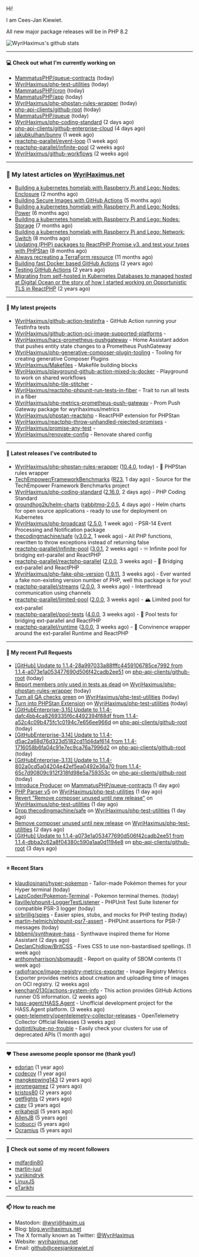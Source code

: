 Hi!

I am Cees-Jan Kiewiet.

All new major package releases will be in PHP 8.2

![WyriHaximus's github stats](https://github-readme-stats.vercel.app/api?username=WyriHaximus&show_icons=true)

---

#### 💻 Check out what I'm currently working on

- [MammatusPHP/queue-contracts](https://github.com/MammatusPHP/queue-contracts) (today)
- [WyriHaximus/php-test-utilities](https://github.com/WyriHaximus/php-test-utilities) (today)
- [MammatusPHP/cron](https://github.com/MammatusPHP/cron) (today)
- [MammatusPHP/app](https://github.com/MammatusPHP/app) (today)
- [WyriHaximus/php-phpstan-rules-wrapper](https://github.com/WyriHaximus/php-phpstan-rules-wrapper) (today)
- [php-api-clients/github-root](https://github.com/php-api-clients/github-root) (today)
- [MammatusPHP/queue](https://github.com/MammatusPHP/queue) (today)
- [WyriHaximus/php-coding-standard](https://github.com/WyriHaximus/php-coding-standard) (2 days ago)
- [php-api-clients/github-enterprise-cloud](https://github.com/php-api-clients/github-enterprise-cloud) (4 days ago)
- [jakubkulhan/bunny](https://github.com/jakubkulhan/bunny) (1 week ago)
- [reactphp-parallel/event-loop](https://github.com/reactphp-parallel/event-loop) (1 week ago)
- [reactphp-parallel/infinite-pool](https://github.com/reactphp-parallel/infinite-pool) (2 weeks ago)
- [WyriHaximus/github-workflows](https://github.com/WyriHaximus/github-workflows) (2 weeks ago)

---

### 📜 My latest articles on [WyriHaximus.net](https://blog.wyrihaximus.net/)

- [Building a kubernetes homelab with Raspberry Pi and Lego: Nodes: Enclosure](https://blog.wyrihaximus.net/2024/12/building-a-kubernetes-homelab-with-raspberry-pies-and-lego-nodes-enclosure/) (2 months ago)
- [Building Secure Images with GitHub Actions](https://blog.wyrihaximus.net/2024/10/building-secure-images-with-github-actions/) (5 months ago)
- [Building a kubernetes homelab with Raspberry Pi and Lego: Nodes: Power](https://blog.wyrihaximus.net/2024/09/building-a-kubernetes-homelab-with-raspberry-pies-and-lego-nodes-power/) (6 months ago)
- [Building a kubernetes homelab with Raspberry Pi and Lego: Nodes: Storage](https://blog.wyrihaximus.net/2024/08/building-a-kubernetes-homelab-with-raspberry-pies-and-lego-nodes-storage/) (7 months ago)
- [Building a kubernetes homelab with Raspberry Pi and Lego: Network: Switch](https://blog.wyrihaximus.net/2024/07/building-a-kubernetes-homelab-with-raspberry-pies-and-lego-network-switch/) (8 months ago)
- [Updating (PHP) packages to ReactPHP Promise v3, and test your types with PHPStan](https://blog.wyrihaximus.net/2024/06/updating-php-packages-to-reactphp-promise-v3--and-test-your-types-with-phpstan/) (8 months ago)
- [Always recreating a TerraForm resource](https://blog.wyrihaximus.net/2024/04/always-recreating-a-terraform-resource/) (11 months ago)
- [Building fast Docker based GitHub Actions](https://blog.wyrihaximus.net/2023/03/building-fast-docker-based-github-actions/) (2 years ago)
- [Testing GitHub Actions](https://blog.wyrihaximus.net/2023/03/testing-github-actions/) (2 years ago)
- [Migrating from self-hosted in Kubernetes Databases to managed hosted at Digital Ocean or the story of how I started working on Opportunistic TLS in ReactPHP](https://blog.wyrihaximus.net/2023/01/migrating-from-self-hosted-in-k8s-databases-to-managed-hosted-at-digital-ocean/) (2 years ago)

---

#### 🌱 My latest projects

- [WyriHaximus/github-action-testinfra](https://github.com/WyriHaximus/github-action-testinfra) - GitHub Action running your TestInfra tests
- [WyriHaximus/github-action-oci-image-supported-platforms](https://github.com/WyriHaximus/github-action-oci-image-supported-platforms) - 
- [WyriHaximus/hacs-prometheus-pushgateway](https://github.com/WyriHaximus/hacs-prometheus-pushgateway) - Home Assistant addon that pushes entity state changes to a Prometheus PushGateway
- [WyriHaximus/php-generative-composer-plugin-tooling](https://github.com/WyriHaximus/php-generative-composer-plugin-tooling) - Tooling for creating generative Composer Plugins
- [WyriHaximus/Makefiles](https://github.com/WyriHaximus/Makefiles) - Makefile building blocks
- [WyriHaximus/playground-github-action-mixed-js-docker](https://github.com/WyriHaximus/playground-github-action-mixed-js-docker) - Playground to work on shared workflows
- [WyriHaximus/php-tile-stitcher](https://github.com/WyriHaximus/php-tile-stitcher) - 
- [WyriHaximus/reactphp-phpunit-run-tests-in-fiber](https://github.com/WyriHaximus/reactphp-phpunit-run-tests-in-fiber) - Trait to run all tests in a fiber
- [WyriHaximus/php-metrics-prometheus-push-gateway](https://github.com/WyriHaximus/php-metrics-prometheus-push-gateway) - Prom Push Gateway package for wyrihaximus/metrics
- [WyriHaximus/phpstan-reactphp](https://github.com/WyriHaximus/phpstan-reactphp) - ReactPHP extension for PHPStan
- [WyriHaximus/reactphp-throw-unhandled-rejected-promises](https://github.com/WyriHaximus/reactphp-throw-unhandled-rejected-promises) - 
- [WyriHaximus/promise-any-test](https://github.com/WyriHaximus/promise-any-test) - 
- [WyriHaximus/renovate-config](https://github.com/WyriHaximus/renovate-config) - Renovate shared config

---

#### 🔭 Latest releases I've contributed to

- [WyriHaximus/php-phpstan-rules-wrapper](https://github.com/WyriHaximus/php-phpstan-rules-wrapper) ([10.4.0](https://github.com/WyriHaximus/php-phpstan-rules-wrapper/releases/tag/10.4.0), today) - 🌯 PHPStan rules wrapper
- [TechEmpower/FrameworkBenchmarks](https://github.com/TechEmpower/FrameworkBenchmarks) ([R23](https://github.com/TechEmpower/FrameworkBenchmarks/releases/tag/R23), 1 day ago) - Source for the TechEmpower Framework Benchmarks project
- [WyriHaximus/php-coding-standard](https://github.com/WyriHaximus/php-coding-standard) ([2.16.0](https://github.com/WyriHaximus/php-coding-standard/releases/tag/2.16.0), 2 days ago) - PHP Coding Standard
- [groundhog2k/helm-charts](https://github.com/groundhog2k/helm-charts) ([rabbitmq-2.0.5](https://github.com/groundhog2k/helm-charts/releases/tag/rabbitmq-2.0.5), 4 days ago) - Helm charts for open source applications - ready to use for deployment on Kubernetes
- [WyriHaximus/php-broadcast](https://github.com/WyriHaximus/php-broadcast) ([2.5.0](https://github.com/WyriHaximus/php-broadcast/releases/tag/2.5.0), 1 week ago) - PSR-14 Event Processing and Notification package
- [thecodingmachine/safe](https://github.com/thecodingmachine/safe) ([v3.0.2](https://github.com/thecodingmachine/safe/releases/tag/v3.0.2), 1 week ago) - All PHP functions, rewritten to throw exceptions instead of returning false
- [reactphp-parallel/infinite-pool](https://github.com/reactphp-parallel/infinite-pool) ([3.0.1](https://github.com/reactphp-parallel/infinite-pool/releases/tag/3.0.1), 2 weeks ago) - ♾️ Infinite pool for bridging ext-parallel and ReactPHP
- [reactphp-parallel/reactphp-parallel](https://github.com/reactphp-parallel/reactphp-parallel) ([2.0.0](https://github.com/reactphp-parallel/reactphp-parallel/releases/tag/2.0.0), 3 weeks ago) - 🌉 Bridging ext-parallel and ReactPHP
- [WyriHaximus/php-fake-php-version](https://github.com/WyriHaximus/php-fake-php-version) ([1.9.11](https://github.com/WyriHaximus/php-fake-php-version/releases/tag/1.9.11), 3 weeks ago) - Ever wanted a fake non-existing version number of PHP, well this package is for you!
- [reactphp-parallel/streams](https://github.com/reactphp-parallel/streams) ([2.0.0](https://github.com/reactphp-parallel/streams/releases/tag/2.0.0), 3 weeks ago) - Interthread communication using channels
- [reactphp-parallel/limited-pool](https://github.com/reactphp-parallel/limited-pool) ([2.0.0](https://github.com/reactphp-parallel/limited-pool/releases/tag/2.0.0), 3 weeks ago) - 🏔️ Limited pool for ext-parallel
- [reactphp-parallel/pool-tests](https://github.com/reactphp-parallel/pool-tests) ([4.0.0](https://github.com/reactphp-parallel/pool-tests/releases/tag/4.0.0), 3 weeks ago) - 🎱 Pool tests for bridging ext-parallel and ReactPHP
- [reactphp-parallel/runtime](https://github.com/reactphp-parallel/runtime) ([3.0.0](https://github.com/reactphp-parallel/runtime/releases/tag/3.0.0), 3 weeks ago) - 💨 Convinence wrapper around the ext-parallel Runtime and ReactPHP

---

#### 🔨 My recent Pull Requests

- [[GitHub] Update to 1.1.4-28a997033a88fffc4459106785ce7992 from 1.1.4-a073e1a053477690d506f42cadb2ee51](https://github.com/php-api-clients/github-root/pull/1545) on [php-api-clients/github-root](https://github.com/php-api-clients/github-root) (today)
- [Report members only used in tests as dead](https://github.com/WyriHaximus/php-phpstan-rules-wrapper/pull/159) on [WyriHaximus/php-phpstan-rules-wrapper](https://github.com/WyriHaximus/php-phpstan-rules-wrapper) (today)
- [Turn all QA checks green](https://github.com/WyriHaximus/php-test-utilities/pull/990) on [WyriHaximus/php-test-utilities](https://github.com/WyriHaximus/php-test-utilities) (today)
- [Turn into PHPStan Extension](https://github.com/WyriHaximus/php-test-utilities/pull/989) on [WyriHaximus/php-test-utilities](https://github.com/WyriHaximus/php-test-utilities) (today)
- [[GitHubEnterprise-3.15] Update to 1.1.4-dafc4bb4ca8269335f6c4492394f88df from 1.1.4-a52c4c09b475fc1c0194c7e656ee966d](https://github.com/php-api-clients/github-root/pull/1544) on [php-api-clients/github-root](https://github.com/php-api-clients/github-root) (today)
- [[GitHubEnterprise-3.14] Update to 1.1.4-d5ac2a68d76d323d5182cd11d4daf614 from 1.1.4-1716058b6fa04c91e7ec9ca76a7996d2](https://github.com/php-api-clients/github-root/pull/1543) on [php-api-clients/github-root](https://github.com/php-api-clients/github-root) (today)
- [[GitHubEnterprise-3.13] Update to 1.1.4-802a0cd5a04204e42ef5ea0492e36a70 from 1.1.4-65c7d90809c912f318fd98e5a759353c](https://github.com/php-api-clients/github-root/pull/1542) on [php-api-clients/github-root](https://github.com/php-api-clients/github-root) (today)
- [Introduce Producer](https://github.com/MammatusPHP/queue-contracts/pull/8) on [MammatusPHP/queue-contracts](https://github.com/MammatusPHP/queue-contracts) (1 day ago)
- [PHP Parser v5](https://github.com/WyriHaximus/php-test-utilities/pull/988) on [WyriHaximus/php-test-utilities](https://github.com/WyriHaximus/php-test-utilities) (1 day ago)
- [Revert &#34;Remove composer unused until new release&#34;](https://github.com/WyriHaximus/php-test-utilities/pull/987) on [WyriHaximus/php-test-utilities](https://github.com/WyriHaximus/php-test-utilities) (1 day ago)
- [Drop thecodingmachine/safe](https://github.com/WyriHaximus/php-test-utilities/pull/986) on [WyriHaximus/php-test-utilities](https://github.com/WyriHaximus/php-test-utilities) (1 day ago)
- [Remove composer unused until new release](https://github.com/WyriHaximus/php-test-utilities/pull/984) on [WyriHaximus/php-test-utilities](https://github.com/WyriHaximus/php-test-utilities) (2 days ago)
- [[GitHub] Update to 1.1.4-a073e1a053477690d506f42cadb2ee51 from 1.1.4-dbba2c62a8f04380c590a1aa0d1194e8](https://github.com/php-api-clients/github-root/pull/1541) on [php-api-clients/github-root](https://github.com/php-api-clients/github-root) (3 days ago)

---

#### ⭐ Recent Stars

- [klaudiosinani/hyper-pokemon](https://github.com/klaudiosinani/hyper-pokemon) - Tailor-made Pokémon themes for your Hyper terminal (today)
- [LazoCoder/Pokemon-Terminal](https://github.com/LazoCoder/Pokemon-Terminal) - Pokemon terminal themes. (today)
- [llaville/phpunit-LoggerTestListener](https://github.com/llaville/phpunit-LoggerTestListener) - PHPUnit Test Suite listener for compatible PSR-3 logger (today)
- [sirbrillig/spies](https://github.com/sirbrillig/spies) - Easier spies, stubs, and mocks for PHP testing (today)
- [martin-helmich/phpunit-psr7-assert](https://github.com/martin-helmich/phpunit-psr7-assert) - PHPUnit assertions for PSR-7 messages (today)
- [bbbenji/synthwave-hass](https://github.com/bbbenji/synthwave-hass) - Synthwave inspired theme for Home Assistant (2 days ago)
- [DeclanChidlow/BritCSS](https://github.com/DeclanChidlow/BritCSS) - Fixes CSS to use non-bastardised spellings. (1 week ago)
- [anthonyharrison/sbomaudit](https://github.com/anthonyharrison/sbomaudit) - Report on quality of SBOM contents (1 week ago)
- [radiofrance/image-registry-metrics-exporter](https://github.com/radiofrance/image-registry-metrics-exporter) - Image Registry Metrics Exporter provides metrics about creation and uploading time of images on OCI registry. (2 weeks ago)
- [kenchan0130/actions-system-info](https://github.com/kenchan0130/actions-system-info) - This action provides GitHub Actions runner OS information. (2 weeks ago)
- [hass-agent/HASS.Agent](https://github.com/hass-agent/HASS.Agent) - Unofficial development project for the HASS.Agent platform. (3 weeks ago)
- [open-telemetry/opentelemetry-collector-releases](https://github.com/open-telemetry/opentelemetry-collector-releases) - OpenTelemetry Collector Official Releases (3 weeks ago)
- [doitintl/kube-no-trouble](https://github.com/doitintl/kube-no-trouble) - Easily check your clusters for use of deprecated APIs (1 month ago)

---

#### ❤️ These awesome people sponsor me (thank you!)

- [edorian](https://github.com/edorian) (1 year ago)
- [codecov](https://github.com/codecov) (1 year ago)
- [mangkepwing143](https://github.com/mangkepwing143) (2 years ago)
- [jeromegamez](https://github.com/jeromegamez) (2 years ago)
- [kristos80](https://github.com/kristos80) (2 years ago)
- [getflights](https://github.com/getflights) (2 years ago)
- [csev](https://github.com/csev) (3 years ago)
- [erikaheidi](https://github.com/erikaheidi) (5 years ago)
- [AllenJB](https://github.com/AllenJB) (5 years ago)
- [lcobucci](https://github.com/lcobucci) (5 years ago)
- [Ocramius](https://github.com/Ocramius) (5 years ago)

---

#### 👯 Check out some of my recent followers

- [mdfardin80](https://github.com/mdfardin80)
- [martin-juul](https://github.com/martin-juul)
- [yuriikindryk](https://github.com/yuriikindryk)
- [LinuxJS](https://github.com/LinuxJS)
- [eTarikhi](https://github.com/eTarikhi)

---

#### 📫 How to reach me

- Mastodon: [@wyri@haxim.us](https://toot-toot.wyrihaxim.us/@wyri)
- Blog: [blog.wyrihaximus.net](https://blog.wyrihaximus.net/)
- The X formally known as Twitter: [@WyriHaximus](https://twitter.com/WyriHaximus)
- Website: [wyrihaximus.net](https://wyrihaximus.net/)
- Email: [github@ceesjankiewiet.nl](mailto:github@ceesjankiewiet.nl)
